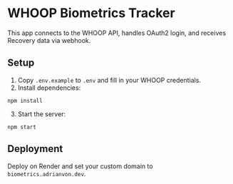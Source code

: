 # WHOOP Biometrics Tracker

This app connects to the WHOOP API, handles OAuth2 login, and receives Recovery data via webhook.

## Setup

1. Copy `.env.example` to `.env` and fill in your WHOOP credentials.
2. Install dependencies:

```
npm install
```

3. Start the server:

```
npm start
```

## Deployment

Deploy on Render and set your custom domain to `biometrics.adrianvon.dev`.
